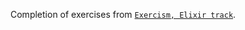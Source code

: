 Completion of exercises from [`Exercism, Elixir track`][1].

[1]: https://exercism.org/tracks/elixir
